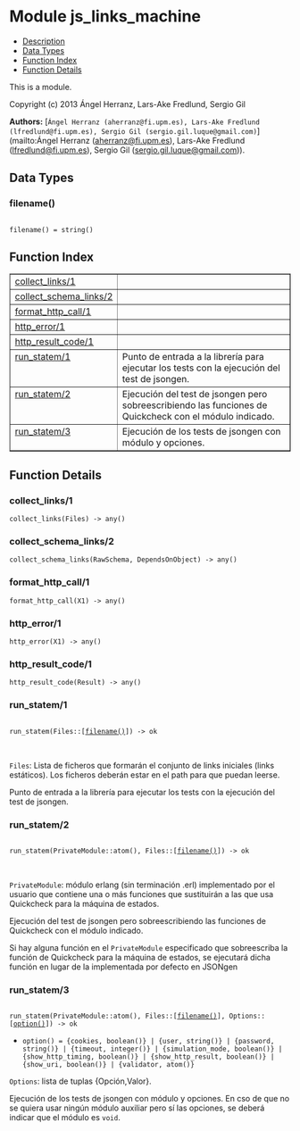 

# Module js_links_machine #
* [Description](#description)
* [Data Types](#types)
* [Function Index](#index)
* [Function Details](#functions)

This is a module.

Copyright (c) 2013 Ángel Herranz, Lars-Ake Fredlund, Sergio Gil

__Authors:__ [`Ángel Herranz (aherranz@fi.upm.es), Lars-Ake Fredlund  (lfredlund@fi.upm.es), Sergio Gil (sergio.gil.luque@gmail.com)`](mailto:Ángel Herranz (aherranz@fi.upm.es), Lars-Ake Fredlund
  (lfredlund@fi.upm.es), Sergio Gil (sergio.gil.luque@gmail.com)).

<a name="types"></a>

## Data Types ##




### <a name="type-filename">filename()</a> ###


<pre><code>
filename() = string()
</code></pre>

<a name="index"></a>

## Function Index ##


<table width="100%" border="1" cellspacing="0" cellpadding="2" summary="function index"><tr><td valign="top"><a href="#collect_links-1">collect_links/1</a></td><td></td></tr><tr><td valign="top"><a href="#collect_schema_links-2">collect_schema_links/2</a></td><td></td></tr><tr><td valign="top"><a href="#format_http_call-1">format_http_call/1</a></td><td></td></tr><tr><td valign="top"><a href="#http_error-1">http_error/1</a></td><td></td></tr><tr><td valign="top"><a href="#http_result_code-1">http_result_code/1</a></td><td></td></tr><tr><td valign="top"><a href="#run_statem-1">run_statem/1</a></td><td>Punto de entrada a la librería para ejecutar los tests con la
ejecución del test de jsongen.</td></tr><tr><td valign="top"><a href="#run_statem-2">run_statem/2</a></td><td>Ejecución del test de jsongen pero sobreescribiendo las
funciones de Quickcheck con el módulo indicado.</td></tr><tr><td valign="top"><a href="#run_statem-3">run_statem/3</a></td><td>Ejecución de los tests de jsongen con módulo y opciones.</td></tr></table>


<a name="functions"></a>

## Function Details ##

<a name="collect_links-1"></a>

### collect_links/1 ###

`collect_links(Files) -> any()`

<a name="collect_schema_links-2"></a>

### collect_schema_links/2 ###

`collect_schema_links(RawSchema, DependsOnObject) -> any()`

<a name="format_http_call-1"></a>

### format_http_call/1 ###

`format_http_call(X1) -> any()`

<a name="http_error-1"></a>

### http_error/1 ###

`http_error(X1) -> any()`

<a name="http_result_code-1"></a>

### http_result_code/1 ###

`http_result_code(Result) -> any()`

<a name="run_statem-1"></a>

### run_statem/1 ###

<pre><code>
run_statem(Files::[<a href="#type-filename">filename()</a>]) -&gt; ok
</code></pre>
<br />

`Files`: Lista de ficheros que
  formarán el conjunto de links iniciales (links estáticos).  Los
  ficheros deberán estar en el path para que puedan leerse.<br />

Punto de entrada a la librería para ejecutar los tests con la
ejecución del test de jsongen.

<a name="run_statem-2"></a>

### run_statem/2 ###

<pre><code>
run_statem(PrivateModule::atom(), Files::[<a href="#type-filename">filename()</a>]) -&gt; ok
</code></pre>
<br />

`PrivateModule`: módulo erlang (sin terminación .erl)
  implementado por el usuario que contiene una o más funciones que
  sustituirán a las que usa Quickcheck para la máquina de estados.<br />

Ejecución del test de jsongen pero sobreescribiendo las
funciones de Quickcheck con el módulo indicado.

Si hay alguna función en el `PrivateModule` especificado que sobreescriba la
función de Quickcheck para la máquina de estados, se ejecutará
dicha función en lugar de la implementada por defecto en JSONgen

<a name="run_statem-3"></a>

### run_statem/3 ###

<pre><code>
run_statem(PrivateModule::atom(), Files::[<a href="#type-filename">filename()</a>], Options::[<a href="#type-option">option()</a>]) -&gt; ok
</code></pre>

<ul class="definitions"><li><code><a name="type-option">option()</a> = {cookies, boolean()} | {user, string()} | {password, string()} | {timeout, integer()} | {simulation_mode, boolean()} | {show_http_timing, boolean()} | {show_http_result, boolean()} | {show_uri, boolean()} | {validator, atom()}</code></li></ul>

`Options`: lista de tuplas {Opción,Valor}.<br />

Ejecución de los tests de jsongen con módulo y opciones.
En cso de que no se quiera usar ningún módulo auxiliar pero sí las opciones, se deberá indicar
que el módulo es `void`.

